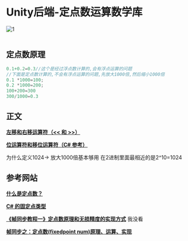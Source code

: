 # Unity后端-定点数运算数学库

![1](\../Image/Unity后端-定点数运算数学库/1.png)

![]()

## 定点数原理

```c#
0.1+0.2=0.3//这个是经过浮点数计算的,会有浮点运算的问题
//下面是定点数计算的,不会有浮点运算的问题,先放大1000倍,然后缩小1000倍
0.1 *1000=100;
0.2 *1000=200;
100+200=300
300/1000=0.3
```

## 正文

**[左移和右移运算符（<< 和 >>）](<https://learn.microsoft.com/zh-cn/cpp/cpp/left-shift-and-right-shift-operators-input-and-output?view=msvc-170>)**

**[位运算符和移位运算符（C# 参考）](<https://learn.microsoft.com/zh-cn/dotnet/csharp/language-reference/operators/bitwise-and-shift-operators>)**

为什么定义1024-> 放大1000倍基本够用 在2进制里面最相近的是2^10=1024

## 参考网站

**[什么是定点数？](<https://zhuanlan.zhihu.com/p/338588296>)**

**[C# 的固定点类型](<https://blog.csdn.net/jikefzz1095377498/article/details/89001756>)**

**[《帧同步教程一》定点数原理和无损精度的实现方式](<https://blog.csdn.net/qq_42461824/article/details/125609431>)** 我没看

**[帧同步之：定点数(fixedpoint num)原理、运算、实现](<https://blog.csdn.net/ak47007tiger/article/details/106610914>)**
